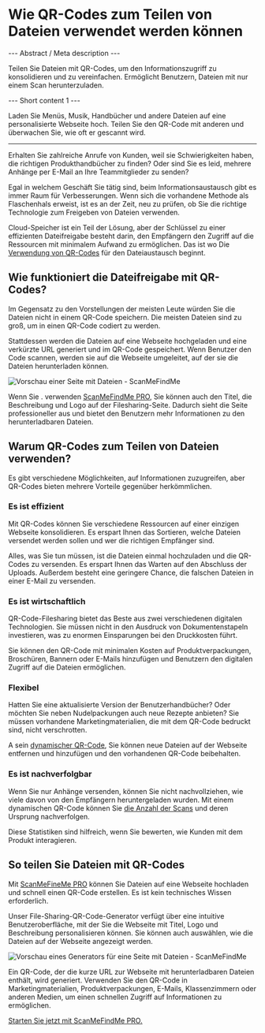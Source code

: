 <h1>Wie QR-Codes zum Teilen von Dateien verwendet werden können</h1>

--- Abstract / Meta description ---

Teilen Sie Dateien mit QR-Codes, um den Informationszugriff zu konsolidieren und zu vereinfachen. Ermöglicht Benutzern, Dateien mit nur einem Scan herunterzuladen.

--- Short content 1 ---

Laden Sie Menüs, Musik, Handbücher und andere Dateien auf eine personalisierte Webseite hoch. Teilen Sie den QR-Code mit anderen und überwachen Sie, wie oft er gescannt wird.

----------

<p>Erhalten Sie zahlreiche Anrufe von Kunden, weil sie Schwierigkeiten haben, die richtigen Produkthandbücher zu finden? Oder sind Sie es leid, mehrere Anhänge per E-Mail an Ihre Teammitglieder zu senden?</p>

<p>Egal in welchem Geschäft Sie tätig sind, beim Informationsaustausch gibt es immer Raum für Verbesserungen. Wenn sich die vorhandene Methode als Flaschenhals erweist, ist es an der Zeit, neu zu prüfen, ob Sie die richtige Technologie zum Freigeben von Dateien verwenden.</p>

<p>Cloud-Speicher ist ein Teil der Lösung, aber der Schlüssel zu einer effizienten Dateifreigabe besteht darin, den Empfängern den Zugriff auf die Ressourcen mit minimalem Aufwand zu ermöglichen. Das ist wo
Die <a href="#static:url">Verwendung von QR-Codes</a> für den Dateiaustausch beginnt.</p>
<h2>Wie funktioniert die Dateifreigabe mit QR-Codes?</h2>
<p>Im Gegensatz zu den Vorstellungen der meisten Leute würden Sie die Dateien nicht in einem QR-Code speichern. Die meisten Dateien sind zu groß, um in einen QR-Code codiert zu werden.</p>

<p>Stattdessen werden die Dateien auf eine Webseite hochgeladen und eine verkürzte URL generiert und im QR-Code gespeichert. Wenn Benutzer den Code scannen, werden sie auf die Webseite umgeleitet, auf der sie die Dateien herunterladen können.</p>

<p class="imageholder"><img src="https://media.scanmefindme.com/blog/about_dynamic_page/files/img 1 - preview files.png" alt="Vorschau einer Seite mit Dateien - ScanMeFindMe"></p>

<p>Wenn Sie . verwenden
<a href="#pro">ScanMeFindMe PRO</a>, Sie können auch den Titel, die Beschreibung und
Logo auf der Filesharing-Seite. Dadurch sieht die Seite professioneller aus und bietet den Benutzern mehr Informationen zu den herunterladbaren Dateien.</p>
<h2>Warum QR-Codes zum Teilen von Dateien verwenden?</h2>
<p>Es gibt verschiedene Möglichkeiten, auf Informationen zuzugreifen, aber QR-Codes bieten mehrere Vorteile gegenüber herkömmlichen.</p>
<h3>Es ist effizient</h3>
<p>Mit QR-Codes können Sie verschiedene Ressourcen auf einer einzigen Webseite konsolidieren. Es erspart Ihnen das Sortieren, welche Dateien versendet werden sollen und wer die richtigen Empfänger sind.</p>

<p>Alles, was Sie tun müssen, ist die Dateien einmal hochzuladen und die QR-Codes zu versenden. Es erspart Ihnen das Warten auf den Abschluss der Uploads. Außerdem besteht eine geringere Chance, die falschen Dateien in einer E-Mail zu versenden.</p>
<h3>Es ist wirtschaftlich</h3>
<p>QR-Code-Filesharing bietet das Beste aus zwei verschiedenen digitalen Technologien. Sie müssen nicht in den Ausdruck von Dokumentenstapeln investieren, was zu enormen Einsparungen bei den Druckkosten führt.</p>

<p>Sie können den QR-Code mit minimalen Kosten auf Produktverpackungen, Broschüren, Bannern oder E-Mails hinzufügen und Benutzern den digitalen Zugriff auf die Dateien ermöglichen.</p>
<h3>Flexibel</h3>
<p>Hatten Sie eine aktualisierte Version der Benutzerhandbücher? Oder möchten Sie neben Nudelpackungen auch neue Rezepte anbieten? Sie müssen vorhandene Marketingmaterialien, die mit dem QR-Code bedruckt sind, nicht verschrotten.</p>

<p>A sein
<a href="#about:product">dynamischer QR-Code</a>, Sie können neue Dateien auf der Webseite entfernen und hinzufügen und den vorhandenen QR-Code beibehalten.</p>
<h3>Es ist nachverfolgbar</h3>
<p>Wenn Sie nur Anhänge versenden, können Sie nicht nachvollziehen, wie viele davon von den Empfängern heruntergeladen wurden. Mit einem dynamischen QR-Code können Sie <a href="#article:about_statistics">die Anzahl der Scans</a> und deren Ursprung nachverfolgen.</p>

<p>Diese Statistiken sind hilfreich, wenn Sie bewerten, wie Kunden mit dem Produkt interagieren.</p>
<h2>So teilen Sie Dateien mit QR-Codes</h2>
<p>Mit
<a href="#pro">ScanMeFineMe PRO</a> können Sie Dateien auf eine Webseite hochladen und schnell einen QR-Code erstellen. Es ist kein technisches Wissen erforderlich.</p>

<p>Unser File-Sharing-QR-Code-Generator verfügt über eine intuitive Benutzeroberfläche, mit der Sie die Webseite mit Titel, Logo und Beschreibung personalisieren können. Sie können auch auswählen, wie die Dateien auf der Webseite angezeigt werden.</p>

<p class="imageholder"><img src="https://media.scanmefindme.com/blog/about_dynamic_page/files/img 2 - how files are displayed.png" alt="Vorschau eines Generators für eine Seite mit Dateien - ScanMeFindMe"></p>

<p>Ein QR-Code, der die kurze URL zur Webseite mit herunterladbaren Dateien enthält, wird generiert. Verwenden Sie den QR-Code in Marketingmaterialien, Produktverpackungen, E-Mails, Klassenzimmern oder anderen Medien, um einen schnellen Zugriff auf Informationen zu ermöglichen.</p>

<p><a href="#pro">Starten Sie jetzt mit ScanMeFindMe PRO.</a></p>